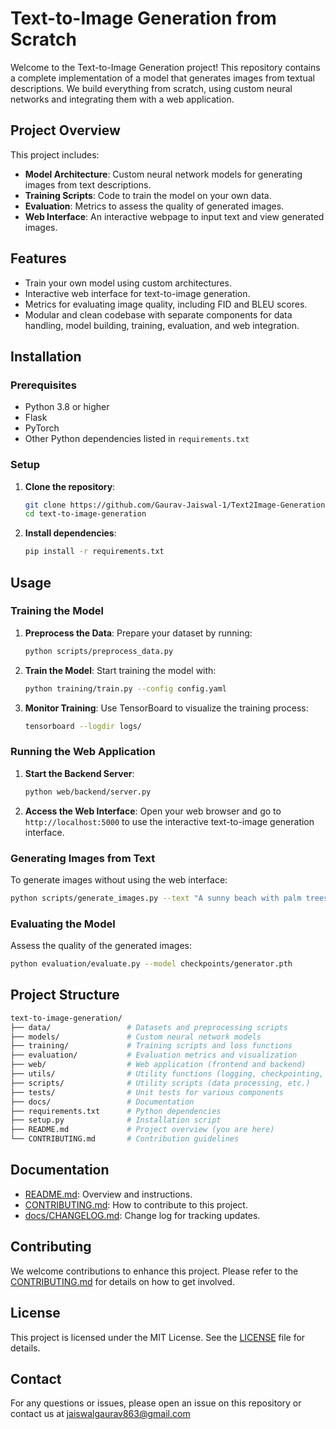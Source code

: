 # Text-to-Image Generation from Scratch

Welcome to the Text-to-Image Generation project! This repository contains a complete implementation of a model that generates images from textual descriptions. We build everything from scratch, using custom neural networks and integrating them with a web application.

## Project Overview

This project includes:

- **Model Architecture**: Custom neural network models for generating images from text descriptions.
- **Training Scripts**: Code to train the model on your own data.
- **Evaluation**: Metrics to assess the quality of generated images.
- **Web Interface**: An interactive webpage to input text and view generated images.

## Features

- Train your own model using custom architectures.
- Interactive web interface for text-to-image generation.
- Metrics for evaluating image quality, including FID and BLEU scores.
- Modular and clean codebase with separate components for data handling, model building, training, evaluation, and web integration.

## Installation

### Prerequisites

- Python 3.8 or higher
- Flask
- PyTorch
- Other Python dependencies listed in `requirements.txt`

### Setup

1. **Clone the repository**:
   ```bash
   git clone https://github.com/Gaurav-Jaiswal-1/Text2Image-Generation.git
   cd text-to-image-generation
   ```

2. **Install dependencies**:
   ```bash
   pip install -r requirements.txt
   ```

## Usage

### Training the Model

1. **Preprocess the Data**:
   Prepare your dataset by running:
   ```bash
   python scripts/preprocess_data.py
   ```

2. **Train the Model**:
   Start training the model with:
   ```bash
   python training/train.py --config config.yaml
   ```

3. **Monitor Training**:
   Use TensorBoard to visualize the training process:
   ```bash
   tensorboard --logdir logs/
   ```

### Running the Web Application

1. **Start the Backend Server**:
   ```bash
   python web/backend/server.py
   ```

2. **Access the Web Interface**:
   Open your web browser and go to `http://localhost:5000` to use the interactive text-to-image generation interface.

### Generating Images from Text

To generate images without using the web interface:
```bash
python scripts/generate_images.py --text "A sunny beach with palm trees"
```

### Evaluating the Model

Assess the quality of the generated images:
```bash
python evaluation/evaluate.py --model checkpoints/generator.pth
```

## Project Structure

```bash
text-to-image-generation/
├── data/                 # Datasets and preprocessing scripts
├── models/               # Custom neural network models
├── training/             # Training scripts and loss functions
├── evaluation/           # Evaluation metrics and visualization
├── web/                  # Web application (frontend and backend)
├── utils/                # Utility functions (logging, checkpointing, etc.)
├── scripts/              # Utility scripts (data processing, etc.)
├── tests/                # Unit tests for various components
├── docs/                 # Documentation
├── requirements.txt      # Python dependencies
├── setup.py              # Installation script
├── README.md             # Project overview (you are here)
└── CONTRIBUTING.md       # Contribution guidelines
```

## Documentation

- [README.md](README.md): Overview and instructions.
- [CONTRIBUTING.md](CONTRIBUTING.md): How to contribute to this project.
- [docs/CHANGELOG.md](docs/CHANGELOG.md): Change log for tracking updates.

## Contributing

We welcome contributions to enhance this project. Please refer to the [CONTRIBUTING.md](CONTRIBUTING.md) for details on how to get involved.

## License

This project is licensed under the MIT License. See the [LICENSE](LICENSE) file for details.

## Contact

For any questions or issues, please open an issue on this repository or contact us at jaiswalgaurav863@gmail.com



